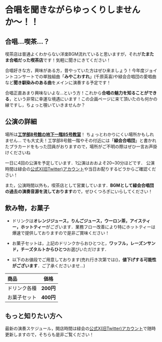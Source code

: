 # 合唱を聞きながらゆっくりしませんか〜！！

## 合唱...喫茶...？

喫茶店は普通よくわからない洋楽BGM流れていると思いますが，それが**たまたま合唱だった喫茶店**です！気軽に聞きにきてください！

合唱好きな方，興味がある方，昔やっていた方はぜひ来ましょう！今年度ジョイントコンサートでの単独組曲「**みやこわすれ**」(千原英喜)や緑会合唱団の愛唱曲など**聞き馴染みのある曲**をメインに演奏する予定です！

合唱正直あまり興味ないよな...という方！これから**合唱の魅力を知ることができる**，という非常に幸運な境遇にいます！この企画ページに来て頂いたのも何かの縁ですし，ちょっと覗いていきませんか？

## 公演の詳細

場所は[**工学部8号館の地下一階85号教室**](https://maps.app.goo.gl/NNXFeDxMZTxosoXk8)！
ちょっとわかりにくい場所かもしれません...
でも大丈夫！工学部8号館一階やその付近には「**緑会合唱団**」と書かれたプラカードをもった団員がおりますので，場所がご不明の際はぜひ一言お声掛けくださいね

一日に4回の公演を予定しています．1公演はおおよそ20~30分ほどです．
公演時間は緑会の[公式X(旧Twitter)アカウント](https://twitter.com/MidorikaiChorus)や当日お配りするビラからご確認ください！

また，公演時間以外も，喫茶店として営業しています．**BGMとして緑会合唱団の過去の演奏音源を流しております**ので，ぜひくつろぎにいらしてください！

## 飲み物，お菓子

- ドリンクは**オレンジジュース，りんごジュース，ウーロン茶，アイスティー，ホットティー**がございます．業務フロー改善により特にホットティーは爆速で提供しておりますので是非ご賞味ください！
- お菓子セットは，上記のドリンクからおひとつと，**ワッフル，レーズンサンド，チーズタルトからひとつ**お選びいただけます．

- 以下のお値段でご用意しております(売れ行き次第では()，**値下げする可能性がございます**．ご了承くださいませ...)

| 商品         | 価格  |
| :------------ | ----- |
| ドリンク各種 | **200円** |
| お菓子セット | **400円** |


## もっと知りたい方へ

最新の演奏スケジュール，開店時間は緑会の[公式X(旧Twitter)アカウント](https://twitter.com/MidorikaiChorus)で随時更新しますので，そちらも是非ご覧ください！
